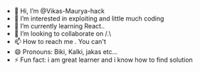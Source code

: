 - 👋 Hi, I’m @Vikas-Maurya-hack
- 👀 I’m interested in exploiting and little much coding 
- 🌱 I’m currently learning React..
- 💞️ I’m looking to collaborate on /.\
- 📫 How to reach me . You can't
- 😄 Pronouns: Biki, Kalki, jakas etc...
- ⚡ Fun fact: i am great learner and i know how to find solution 

<!---
Vikas-Maurya-hack/Vikas-Maurya-hack is a ✨ special ✨ repository because its `README.md` (this file) appears on your GitHub profile.
You can click the Preview link to take a look at your changes.
--->
